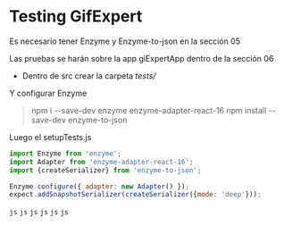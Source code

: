 # Testing GifExpert
Es necesario tener Enzyme y Enzyme-to-json en la sección 05

Las pruebas se harán sobre la app giExpertApp dentro de la sección 06

- Dentro de src crear la carpeta *tests/*

Y configurar Enzyme
> npm i --save-dev enzyme enzyme-adapter-react-16
> npm install --save-dev enzyme-to-json

Luego el setupTests.js
```js
import Enzyme from 'enzyme';
import Adapter from 'enzyme-adapter-react-16';
import {createSerializer} from 'enzyme-to-json';

Enzyme.configure({ adapter: new Adapter() });
expect.addSnapshotSerializer(createSerializer({mode: 'deep'}));
```



```js```
```js```
```js```
```js```
```js```
```js```
